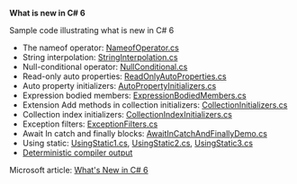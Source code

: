 **What is new in C# 6**

Sample code illustrating what is new in C# 6

- The nameof operator: [NameofOperator.cs](https://gist.github.com/ladimolnar/d982ae6deb80c78b47496b182d84c3a2#file-01_nameofoperator-cs)
- String interpolation: [StringInterpolation.cs](https://gist.github.com/ladimolnar/d982ae6deb80c78b47496b182d84c3a2#file-02_stringinterpolation-cs)
- Null-conditional operator: [NullConditional.cs](https://gist.github.com/ladimolnar/d982ae6deb80c78b47496b182d84c3a2#file-03_nullconditional-cs)
- Read-only auto properties: [ReadOnlyAutoProperties.cs](https://gist.github.com/ladimolnar/d982ae6deb80c78b47496b182d84c3a2#file-04_readonlyautoproperties-cs)
- Auto property initializers: [AutoPropertyInitializers.cs](https://gist.github.com/ladimolnar/d982ae6deb80c78b47496b182d84c3a2#file-05_autopropertyinitializers-cs)
- Expression bodied members: [ExpressionBodiedMembers.cs](https://gist.github.com/ladimolnar/d982ae6deb80c78b47496b182d84c3a2#file-06_expressionbodiedmembers-cs)
- Extension Add methods in collection initializers: [CollectionInitializers.cs](https://gist.github.com/ladimolnar/d982ae6deb80c78b47496b182d84c3a2#file-07_collectioninitializers-cs)
- Collection index initializers: [CollectionIndexInitializers.cs](https://gist.github.com/ladimolnar/d982ae6deb80c78b47496b182d84c3a2#file-08_collectionindexinitializers-cs)
- Exception filters: [ExceptionFilters.cs](https://gist.github.com/ladimolnar/d982ae6deb80c78b47496b182d84c3a2#file-09_exceptionfilters-cs)
- Await In catch and finally blocks: [AwaitInCatchAndFinallyDemo.cs](https://gist.github.com/ladimolnar/d982ae6deb80c78b47496b182d84c3a2#file-10_awaitincatchandfinally-cs)
- Using static: [UsingStatic1.cs](https://gist.github.com/ladimolnar/d982ae6deb80c78b47496b182d84c3a2#file-11_usingstatic1-cs), [UsingStatic2.cs](https://gist.github.com/ladimolnar/d982ae6deb80c78b47496b182d84c3a2#file-12_usingstatic2-cs), [UsingStatic3.cs](https://gist.github.com/ladimolnar/d982ae6deb80c78b47496b182d84c3a2#file-13_usingstatic3-cs)
- [Deterministic compiler output](https://docs.microsoft.com/en-us/dotnet/csharp/language-reference/compiler-options/deterministic-compiler-option) 

Microsoft article: [What's New in C# 6](https://docs.microsoft.com/en-us/dotnet/csharp/whats-new/csharp-6)
